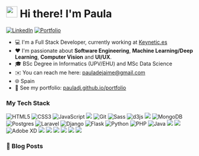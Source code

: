 # <img src="https://emojis.slackmojis.com/emojis/images/1531849430/4246/blob-sunglasses.gif?1531849430" width="30"/> Hi there! I'm Paula

<p> <a href="https://www.linkedin.com/in/paula-de-jaime-157926166/" target="_blank"><img alt="LinkedIn" src="https://img.shields.io/badge/linkedin-%230077B5.svg?&style=for-the-badge&logo=linkedin&logoColor=white" /></a> <a href="https://pauladj.github.io/portfolio" target="_blank"><img alt="Portfolio" src="https://img.shields.io/badge/Portfolio-black?&style=for-the-badge&logo=ghost&logoColor=white" /></a></a> 
</p>

- 💻 I'm a Full Stack Developer, currently working at <a href="https://keynetic.tech/">Keynetic.es</a>
- ❤️ I'm passionate about **Software Engineering**, **Machine Learning/Deep Learning**, **Computer Vision** and **UI/UX**.
- 🎓 BSc Degree in Informatics (UPV/EHU) and MSc Data Science
- ✉️ You can reach me here: pauladejaime@gmail.com
- 🌐 Spain
- 🚩 See my portfolio: [pauladj.github.io/portfolio](https://pauladj.github.io/portfolio)


### My Tech Stack

![HTML5](https://img.shields.io/badge/-HTML5-%23E44D27?style=flat-square&logo=html5&logoColor=ffffff)&nbsp;![CSS3](https://img.shields.io/badge/-CSS3-%231572B6?style=flat-square&logo=css3)&nbsp;![JavaScript](https://img.shields.io/badge/-JavaScript-%23F7DF1C?style=flat-square&logo=javascript&logoColor=000000&labelColor=%23F7DF1C&color=%23FFCE5A)&nbsp;<img src="https://img.shields.io/badge/jquery%20-%230769AD.svg?&style=flat-square&logo=jquery&logoColor=white"/>&nbsp;![Git](https://img.shields.io/badge/-Git-%23F05032?style=flat-square&logo=git&logoColor=%23ffffff)&nbsp;![Sass](https://img.shields.io/badge/-Sass-%23CC6699?style=flat-square&logo=sass&logoColor=ffffff)&nbsp;<img alt="d3js" src="https://img.shields.io/badge/-D3.js-F9A03C?style=flat-square&logo=d3.js&logoColor=white" />&nbsp;<img src="https://img.shields.io/badge/mysql-%235a839c.svg?&style=flat-square&logo=mysql&logoColor=white"/>&nbsp;<img alt="MongoDB" src="https://img.shields.io/badge/-MongoDB-13aa52?style=flat-square&logo=mongodb&logoColor=white" />&nbsp;![Postgres](https://img.shields.io/badge/-PostgreSQL-%23336791?style=flat-square&logo=postgresql&logoColor=ffffff)&nbsp;![Laravel](https://img.shields.io/badge/-Laravel-%23ff2d20?style=flat-square&logo=laravel&logoColor=ffffff)&nbsp;![Django](https://img.shields.io/badge/-Django-%230c4b33?style=flat-square&logo=django&logoColor=ffffff)&nbsp;![Flask](https://img.shields.io/badge/-Flask-%230d7560?style=flat-square&logo=flask&logoColor=ffffff)&nbsp;![Python](https://img.shields.io/badge/-Python-%2328567d?style=flat-square&logo=python&logoColor=ffffff)&nbsp;![PHP](https://img.shields.io/badge/-PHP-%237377ad?style=flat-square&logo=php&logoColor=ffffff)&nbsp;![Java](https://img.shields.io/badge/-Java-%23f29111?style=flat-square&logo=java&logoColor=ffffff)&nbsp;<img src="https://img.shields.io/badge/Android-green.svg?&style=flat-square&logo=android&logoColor=white"/>&nbsp;<img src="https://img.shields.io/badge/R-1174e9.svg?&style=flat-square&logo=R&logoColor=white"/>&nbsp;![Adobe XD](https://img.shields.io/badge/-Adobe%20XD-%23450135?style=flat-square&logo=adobe%20xd&logoColor=ffffff)&nbsp;<img src="https://img.shields.io/badge/Adobe%20Photoshop%20-008ef1.svg?&style=flat-square&logo=Adobe%20Photoshop&logoColor=white"/>&nbsp;<img src="https://img.shields.io/badge/Heroku%20-%23430098.svg?&style=flat-square&logo=heroku&logoColor=white"/>&nbsp;<img src="https://img.shields.io/badge/TensorFlow%20-%23FF6F00.svg?&style=flat-square&logo=TensorFlow&logoColor=white" />&nbsp;<img src="https://img.shields.io/badge/Pandas%20-%23150458.svg?&style=flat-square&logo=Pandas&logoColor=white" />&nbsp;<img src="https://img.shields.io/badge/Jupyter%20-%23F37626.svg?&style=flat-square&logo=Jupyter&logoColor=white" />&nbsp;<img src="https://img.shields.io/badge/latex%20-%23008080.svg?&style=flat-square&logo=latex&logoColor=white"/>


### 📙 Blog Posts
<!--START_SECTION:feed-->
<!--END_SECTION:feed-->
